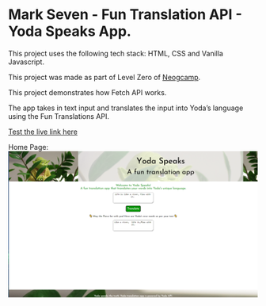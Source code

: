 # Mark Seven - Fun Translation API - Yoda Speaks App.

This project uses the following tech stack: HTML, CSS and Vanilla Javascript. 

This project was made as part of Level Zero of [Neogcamp](www.neog.camp).

This project demonstrates how Fetch API works. 

The app takes in text input and translates the input into Yoda’s  language using the Fun Translations API. 

[Test the live link here](https://yodaspeakv1.netlify.app/)

Home Page:
![Home page](https://github.com/swapnilbawane/yoda-speaksv1/blob/main/screenshots/m7-home.png?raw=true)


